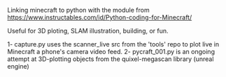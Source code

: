 Linking minecraft to python with the module from     https://www.instructables.com/id/Python-coding-for-Minecraft/

Useful for 3D ploting, SLAM illustration, building, or fun.

1- capture.py uses the scanner_live src from the 'tools' repo to plot live in Minecraft a phone's camera video feed.
2- pycraft_001.py is an ongoing attempt at 3D-plotting objects from the quixel-megascan library (unreal engine)

